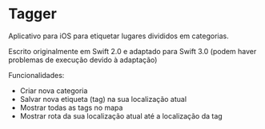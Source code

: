 # Tagger
Aplicativo para iOS para etiquetar lugares divididos em categorias. 

Escrito originalmente em Swift 2.0 e adaptado para Swift 3.0 (podem haver problemas de execução devido à adaptação)

Funcionalidades:
- Criar nova categoria
- Salvar nova etiqueta (tag) na sua localização atual
- Mostrar todas as tags no mapa
- Mostrar rota da sua localização atual até a localização da tag
